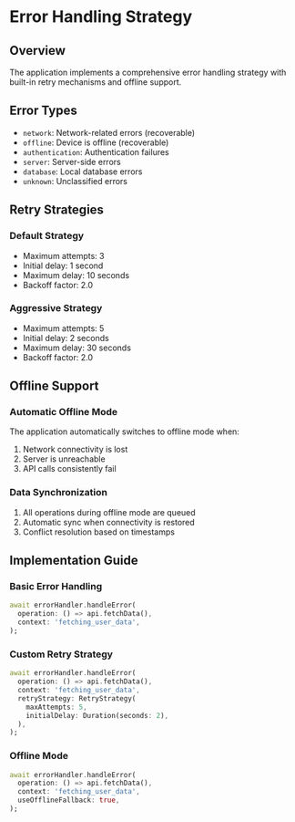 # Error Handling Strategy

## Overview
The application implements a comprehensive error handling strategy with built-in retry mechanisms and offline support.

## Error Types
- `network`: Network-related errors (recoverable)
- `offline`: Device is offline (recoverable)
- `authentication`: Authentication failures
- `server`: Server-side errors
- `database`: Local database errors
- `unknown`: Unclassified errors

## Retry Strategies

### Default Strategy
- Maximum attempts: 3
- Initial delay: 1 second
- Maximum delay: 10 seconds
- Backoff factor: 2.0

### Aggressive Strategy
- Maximum attempts: 5
- Initial delay: 2 seconds
- Maximum delay: 30 seconds
- Backoff factor: 2.0

## Offline Support

### Automatic Offline Mode
The application automatically switches to offline mode when:
1. Network connectivity is lost
2. Server is unreachable
3. API calls consistently fail

### Data Synchronization
1. All operations during offline mode are queued
2. Automatic sync when connectivity is restored
3. Conflict resolution based on timestamps

## Implementation Guide

### Basic Error Handling
```dart
await errorHandler.handleError(
  operation: () => api.fetchData(),
  context: 'fetching_user_data',
);
```

### Custom Retry Strategy
```dart
await errorHandler.handleError(
  operation: () => api.fetchData(),
  context: 'fetching_user_data',
  retryStrategy: RetryStrategy(
    maxAttempts: 5,
    initialDelay: Duration(seconds: 2),
  ),
);
```

### Offline Mode
```dart
await errorHandler.handleError(
  operation: () => api.fetchData(),
  context: 'fetching_user_data',
  useOfflineFallback: true,
);
```
